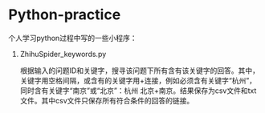 #                           Python-practice
个人学习python过程中写的一些小程序：

1. ZhihuSpider_keywords.py

   ​        ​根据输入的问题ID和关键字，搜寻该问题下所有含有该关键字的回答。其中，关键字用空格间隔，或含有的关键字用+连接，例如必须含有关键字“杭州”，同时含有关键字“南京”或“北京”：杭州  北京+南京。结果保存为csv文件和txt文件。其中csv文件只保存所有符合条件的回答的链接。

   